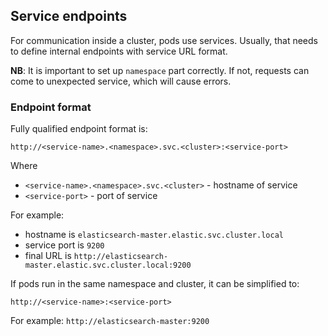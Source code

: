 ## Service endpoints
For communication inside a cluster, pods use services. Usually, that needs to define internal endpoints with service URL format.

**NB**: It is important to set up `namespace` part correctly. If not, requests can come to unexpected service, which will cause errors.

### Endpoint format
Fully qualified endpoint format is:
```
http://<service-name>.<namespace>.svc.<cluster>:<service-port>
```
Where
- `<service-name>.<namespace>.svc.<cluster>` - hostname of service
- `<service-port>` - port of service

For example:
- hostname is `elasticsearch-master.elastic.svc.cluster.local`
- service port is `9200`
- final URL is `http://elasticsearch-master.elastic.svc.cluster.local:9200`

If pods run in the same namespace and cluster, it can be simplified to:
```
http://<service-name>:<service-port>
```

For example: `http://elasticsearch-master:9200`
